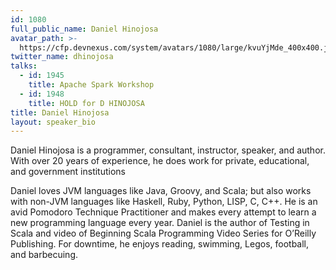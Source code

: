 ```yaml
---
id: 1080
full_public_name: Daniel Hinojosa
avatar_path: >-
  https://cfp.devnexus.com/system/avatars/1080/large/kvuYjMde_400x400.jpg?1511203285
twitter_name: dhinojosa
talks:
  - id: 1945
    title: Apache Spark Workshop
  - id: 1948
    title: HOLD for D HINOJOSA
title: Daniel Hinojosa
layout: speaker_bio
---
```



Daniel Hinojosa is a programmer, consultant, instructor, speaker, and author. With over 20 years of experience, he does work for private, educational, and government institutions

Daniel loves JVM languages like Java, Groovy, and Scala; but also works with non-JVM languages like Haskell, Ruby, Python, LISP, C, C++. He is an avid Pomodoro Technique Practitioner and makes every attempt to learn a new programming language every year. Daniel is the author of Testing in Scala and video of Beginning Scala Programming Video Series for O’Reilly Publishing. For downtime, he enjoys reading, swimming, Legos, football, and barbecuing.